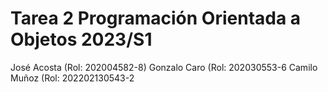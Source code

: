 # Tarea 2 Programación Orientada a Objetos 2023/S1
José Acosta (Rol: 202004582-8)
Gonzalo Caro (Rol: 202030553-6
Camilo Muñoz (Rol: 202202130543-2
